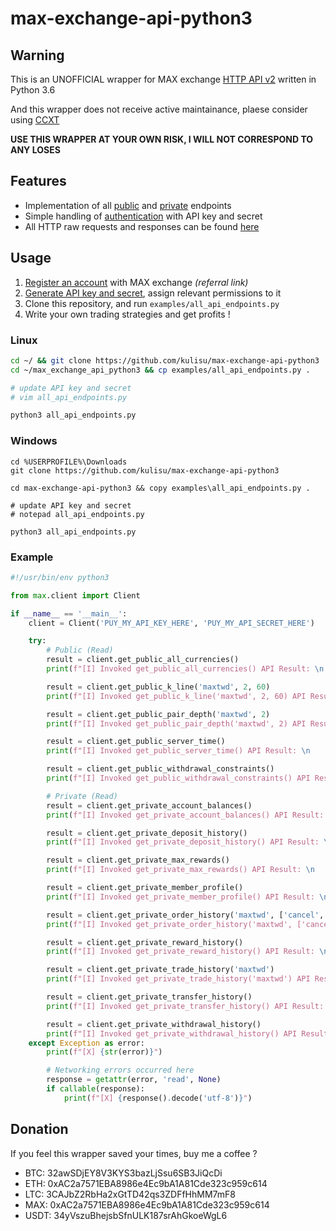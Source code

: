 # max-exchange-api-python3

## Warning

This is an UNOFFICIAL wrapper for MAX exchange [HTTP API v2](https://max.maicoin.com/documents/api) written in Python 3.6

And this wrapper does not receive active maintainance, plaese consider using [CCXT](https://github.com/TaopaiC/ccxt/blob/max-191223/python/ccxt/max.py)

**USE THIS WRAPPER AT YOUR OWN RISK, I WILL NOT CORRESPOND TO ANY LOSES**

## Features

- Implementation of all [public](https://max.maicoin.com/documents/api_list#/public) and [private](https://max.maicoin.com/documents/api_list#/private) endpoints
- Simple handling of [authentication](https://max.maicoin.com/documents/api_v2#sign) with API key and secret
- All HTTP raw requests and responses can be found [here](https://gist.github.com/kulisu/8e519e2746a394401272a5f1f779c257)

## Usage

1. [Register an account](https://max.maicoin.com/signup?r=ecc3b0ab) with MAX exchange _(referral link)_
2. [Generate API key and secret](https://max.maicoin.com/api_tokens), assign relevant permissions to it
3. Clone this repository, and run `examples/all_api_endpoints.py`
4. Write your own trading strategies and get profits !

### Linux

```bash
cd ~/ && git clone https://github.com/kulisu/max-exchange-api-python3
cd ~/max_exchange_api_python3 && cp examples/all_api_endpoints.py .

# update API key and secret
# vim all_api_endpoints.py

python3 all_api_endpoints.py
```

### Windows

```batch
cd %USERPROFILE%\Downloads
git clone https://github.com/kulisu/max-exchange-api-python3

cd max-exchange-api-python3 && copy examples\all_api_endpoints.py .

# update API key and secret
# notepad all_api_endpoints.py

python3 all_api_endpoints.py
```

### Example

```python
#!/usr/bin/env python3

from max.client import Client

if __name__ == '__main__':
    client = Client('PUY_MY_API_KEY_HERE', 'PUY_MY_API_SECRET_HERE')

    try:
        # Public (Read)
        result = client.get_public_all_currencies()
        print(f"[I] Invoked get_public_all_currencies() API Result: \n    {result}\n")

        result = client.get_public_k_line('maxtwd', 2, 60)
        print(f"[I] Invoked get_public_k_line('maxtwd', 2, 60) API Result: \n    {result}\n")

        result = client.get_public_pair_depth('maxtwd', 2)
        print(f"[I] Invoked get_public_pair_depth('maxtwd', 2) API Result: \n    {result}\n")

        result = client.get_public_server_time()
        print(f"[I] Invoked get_public_server_time() API Result: \n    {result}\n")

        result = client.get_public_withdrawal_constraints()
        print(f"[I] Invoked get_public_withdrawal_constraints() API Result: \n    {result}\n")

        # Private (Read)
        result = client.get_private_account_balances()
        print(f"[I] Invoked get_private_account_balances() API Result: \n    {result}\n")

        result = client.get_private_deposit_history()
        print(f"[I] Invoked get_private_deposit_history() API Result: \n    {result}\n")

        result = client.get_private_max_rewards()
        print(f"[I] Invoked get_private_max_rewards() API Result: \n    {result}\n")

        result = client.get_private_member_profile()
        print(f"[I] Invoked get_private_member_profile() API Result: \n    {result}\n")

        result = client.get_private_order_history('maxtwd', ['cancel', 'wait', 'done'])
        print(f"[I] Invoked get_private_order_history('maxtwd', ['cancel', .., 'done']) API Result: \n    {result}\n")

        result = client.get_private_reward_history()
        print(f"[I] Invoked get_private_reward_history() API Result: \n    {result}\n")

        result = client.get_private_trade_history('maxtwd')
        print(f"[I] Invoked get_private_trade_history('maxtwd') API Result: \n    {result}\n")

        result = client.get_private_transfer_history()
        print(f"[I] Invoked get_private_transfer_history() API Result: \n    {result}\n")

        result = client.get_private_withdrawal_history()
        print(f"[I] Invoked get_private_withdrawal_history() API Result: \n    {result}\n")
    except Exception as error:
        print(f"[X] {str(error)}")

        # Networking errors occurred here
        response = getattr(error, 'read', None)
        if callable(response):
            print(f"[X] {response().decode('utf-8')}")
```

## Donation

If you feel this wrapper saved your times, buy me a coffee ?

- BTC: 32awSDjEY8V3KYS3bazLjSsu6SB3JiQcDi
- ETH: 0xAC2a7571EBA8986e4Ec9bA1A81Cde323c959c614
- LTC: 3CAJbZ2RbHa2xGtTD42qs3ZDFfHhMM7mF8
- MAX: 0xAC2a7571EBA8986e4Ec9bA1A81Cde323c959c614
- USDT: 34yVszuBhejsbSfnULK187srAhGkoeWgL6
